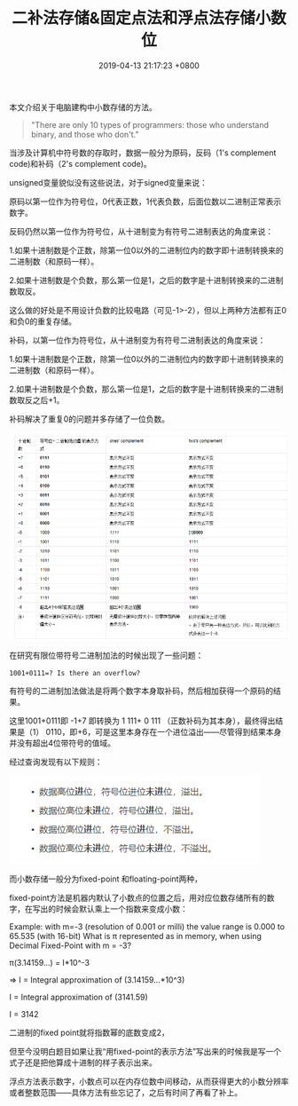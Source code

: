 ﻿---
layout: post
title:  "二补法存储&固定点法和浮点法存储小数位"
date:   2019-04-13 21:17:23 +0800
categories: Routine
---
本文介绍关于电脑建构中小数存储的方法。

>"There are only 10 types of programmers: those who understand binary, and those who don't."

当涉及计算机中符号数的存取时，数据一般分为原码，反码（1's complement code)和补码（2's complement code)。

unsigned变量貌似没有这些说法，对于signed变量来说：

原码以第一位作为符号位，0代表正数，1代表负数，后面位数以二进制正常表示数字。 


反码仍然以第一位作为符号位，从十进制变为有符号二进制表达的角度来说：

1.如果十进制数是个正数，除第一位0以外的二进制位内的数字即十进制转换来的二进制数（和原码一样）。

2.如果十进制数是个负数，那么第一位是1，之后的数字是十进制转换来的二进制数取反。

这么做的好处是不用设计负数的比较电路（可见-1>-2），但以上两种方法都有正0和负0的重复存储。


补码，以第一位作为符号位，从十进制变为有符号二进制表达的角度来说：

1.如果十进制数是个正数，除第一位0以外的二进制位内的数字即十进制转换来的二进制数（和原码一样）。

2.如果十进制数是个负数，那么第一位是1，之后的数字是十进制转换来的二进制数取反之后+1。

补码解决了重复0的问题并多存储了一位负数。

![](/img/image14.png)

在研究有限位带符号二进制加法的时候出现了一些问题：

```
1001+0111=? Is there an overflow?
```

有符号的二进制加法做法是将两个数字本身取补码，然后相加获得一个原码的结果。

这里1001+0111即 -1+7 即转换为 1 111+ 0 111 （正数补码为其本身），最终得出结果是（1） 0110，即+6，可是这里本身存在一个进位溢出——尽管得到结果本身并没有超出4位带符号的值域。

经过查询发现有以下规则：

![](/img/image15.png)



而小数存储一般分为fixed-point 和floating-point两种，

fixed-point方法是机器内默认了小数点的位置之后，用对应位数存储所有的数字，在写出的时候会默认乘上一个指数来变成小数：

Example: with m=-3 (resolution of 0.001 or milli) the value range is 0.000 to 65.535 (with 16-bit)
What is π represented as in memory, when using Decimal Fixed-Point with m = -3?

 π(3.14159…) = I*10^-3 

=> I = Integral approximation of (3.14159…*10^3)

 I = Integral approximation of (3141.59) 

I = 3142

二进制的fixed point就将指数幂的底数变成2，

但至今没明白题目如果让我“用fixed-point的表示方法”写出来的时候我是写一个式子还是把他算成十进制的样子表示出来。

浮点方法表示数字，小数点可以在内存位数中间移动，从而获得更大的小数分辨率或者整数范围——具体方法有些忘记了，之后有时间了再看了补上。



